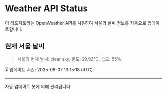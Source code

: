 
# Weather API Status

이 리포지토리는 OpenWeather API를 사용하여 서울의 날씨 정보를 자동으로 업데이트합니다.

## 현재 서울 날씨
> 서울의 현재 날씨: clear sky, 온도: 29.92°C, 습도: 55%

⏳ 업데이트 시간: 2025-08-07 13:15:18 (UTC)

---
자동 업데이트 봇에 의해 관리됩니다.
